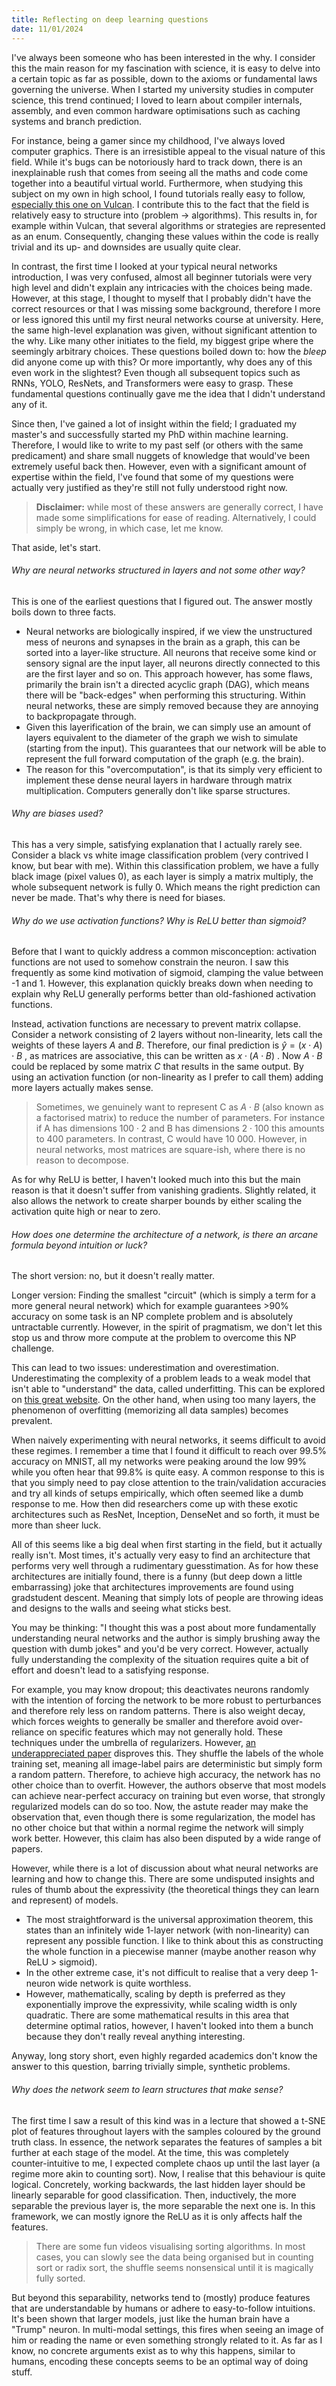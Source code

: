 ```yaml
---
title: Reflecting on deep learning questions
date: 11/01/2024
---
```


I've always been someone who has been interested in the why. I consider this the main reason for my fascination with science, it is easy to delve into a certain topic as far as possible, down to the axioms or fundamental laws governing the universe. When I started my university studies in computer science, this trend continued; I loved to learn about compiler internals, assembly, and even common hardware optimisations such as caching systems and branch prediction.

For instance, being a gamer since my childhood, I've always loved computer graphics. There is an irresistible appeal to the visual nature of this field. While it's bugs can be notoriously hard to track down, there is an inexplainable rush that comes from seeing all the maths and code come together into a beautiful virtual world. Furthermore, when studying this subject on my own in high school, I found tutorials really easy to follow, [especially this one on Vulcan](https://vulkan-tutorial.com/Drawing_a_triangle/Setup/Base_code). I contribute this to the fact that the field is relatively easy to structure into (problem -> algorithms). This results in, for example within Vulcan, that several algorithms or strategies are represented as an enum. Consequently, changing these values within the code is really trivial and its up- and downsides are usually quite clear. 

In contrast, the first time I looked at your typical neural networks introduction, I was very confused, almost all beginner tutorials were very high level and didn't explain any intricacies with the choices being made. However, at this stage, I thought to myself that I probably didn't have the correct resources or that I was missing some background, therefore I more or less ignored this until my first neural networks course at university. Here, the same high-level explanation was given, without significant attention to the why. Like many other initiates to the field, my biggest gripe where the seemingly arbitrary choices. These questions boiled down to: how the *bleep* did anyone come up with this? Or more importantly, why does any of this even work in the slightest? Even though all subsequent topics such as RNNs, YOLO, ResNets, and Transformers were easy to grasp. These fundamental questions continually gave me the idea that I didn't understand any of it.

Since then, I've gained a lot of insight within the field; I graduated my master's and successfully started my PhD within machine learning. Therefore, I would like to write to my past self (or others with the same predicament) and share small nuggets of knowledge that would've been extremely useful back then. However, even with a significant amount of expertise within the field, I've found that some of my questions were actually very justified as they're still not fully understood right now.

> **Disclaimer:** while most of these answers are generally correct, I have made some simplifications for ease of reading. Alternatively, I could simply be wrong, in which case, let me know.

That aside, let's start.

###### Why are neural networks structured in layers and not some other way?

This is one of the earliest questions that I figured out. The answer mostly boils down to three facts.
- Neural networks are biologically inspired, if we view the unstructured mess of neurons and synapses in the brain as a graph, this can be sorted into a layer-like structure. All neurons that receive some kind or sensory signal are the input layer, all neurons directly connected to this are the first layer and so on. This approach however, has some flaws, primarily the brain isn't a directed acyclic graph (DAG), which means there will be "back-edges" when performing this structuring. Within neural networks, these are simply removed because they are annoying to backpropagate through.
- Given this layerification of the brain, we can simply use an amount of layers equivalent to the diameter of the graph we wish to simulate (starting from the input). This guarantees that our network will be able to represent the full forward computation of the graph (e.g. the brain).
- The reason for this "overcomputation", is that its simply very efficient to implement these dense neural layers in hardware through matrix multiplication. Computers generally don't like sparse structures.

###### Why are biases used?

This has a very simple, satisfying explanation that I actually rarely see. Consider a black vs white image classification problem (very contrived I know, but bear with me). Within this classification problem, we have a fully black image (pixel values 0), as each layer is simply a matrix multiply, the whole subsequent network is fully 0. Which means the right prediction can never be made. That's why there is need for biases.

###### Why do we use activation functions? Why is ReLU better than sigmoid? 

Before that I want to quickly address a common misconception: activation functions are not used to somehow constrain the neuron. I saw this frequently as some kind motivation of sigmoid, clamping the value between -1 and 1. However, this explanation quickly breaks down when needing to explain why ReLU generally performs better than old-fashioned activation functions.

Instead, activation functions are necessary to prevent matrix collapse. Consider a network consisting of 2 layers without non-linearity, lets call the weights of these layers $A$ and $B$. Therefore, our final prediction is $\hat{y} = (x \cdot A) \cdot B$  , as matrices are associative, this can be written as $x \cdot (A \cdot B)$ . Now $A \cdot B$ could be replaced by some matrix $C$ that results in the same output. By using an activation function (or non-linearity as I prefer to call them) adding more layers actually makes sense. 

> Sometimes, we genuinely want to represent C as $A \cdot B$ (also known as a factorised matrix) to reduce the number of parameters. For instance if A has dimensions $100 \cdot 2$ and B has dimensions $2 \cdot 100$ this amounts to 400 parameters. In contrast, C would have 10 000. However, in neural networks, most matrices are square-ish, where there is no reason to decompose.

As for why ReLU is better, I haven't looked much into this but the main reason is that it doesn't suffer from vanishing gradients. Slightly related, it also allows the network to create sharper bounds by either scaling the activation quite high or near to zero.

###### How does one determine the architecture of a network, is there an arcane formula beyond  intuition or luck?

The short version: no, but it doesn't really matter. 

Longer version: Finding the smallest "circuit" (which is simply a term for a more general neural network) which for example guarantees >90% accuracy on some task is an NP complete problem and is absolutely untractable currently. However, in the spirit of pragmatism, we don't let this stop us and throw more compute at the problem to overcome this NP challenge. 

This can lead to two issues: underestimation and overestimation. Underestimating the complexity of a problem leads to a weak model that isn't able to "understand" the data, called underfitting. This can be explored on [this great website](https://playground.tensorflow.org).  On the other hand, when using too many layers, the phenomenon of overfitting (memorizing all data samples) becomes prevalent. 

When naively experimenting with neural networks, it seems difficult to avoid these regimes. I remember a time that I found it difficult to reach over 99.5% accuracy on MNIST, all my networks were peaking around the low 99% while you often hear that 99.8% is quite easy. A common response to this is that you simply need to pay close attention to the train/validation accuracies and try all kinds of setups empirically, which often seemed like a dumb response to me. How then did researchers come up with these exotic architectures such as ResNet, Inception, DenseNet and so forth, it must be more than sheer luck.

All of this seems like a big deal when first starting in the field, but it actually really isn't. Most times, it's actually very easy to find an architecture that performs very well through a rudimentary guesstimation. As for how these architectures are initially found, there is a funny (but deep down a little embarrassing) joke that architectures improvements are found using gradstudent descent. Meaning that simply lots of people are throwing ideas and designs to the walls and seeing what sticks best.

You may be thinking: "I thought this was a post about more fundamentally understanding neural networks and the author is simply brushing away the question with dumb jokes" and you'd be very correct. However, actually fully understanding the complexity of the situation requires quite a bit of effort and doesn't lead to a satisfying response.

For example, you may know dropout; this deactivates neurons randomly with the intention of forcing the network to be more robust to perturbances and therefore rely less on random patterns. There is also weight decay, which forces weights to generally be smaller and therefore avoid over-reliance on specific features which may not generally hold. These techniques under the umbrella of regularizers. However,  [an underappreciated paper](https://arxiv.org/abs/1611.03530) disproves this. They shuffle the labels of the whole training set, meaning all image-label pairs are deterministic but simply form a random pattern. Therefore, to achieve high accuracy, the network has no other choice than to overfit. However, the authors observe that most models can achieve near-perfect accuracy on training but even worse, that strongly regularized models can do so too. Now, the astute reader may make the observation that, even though there is some regularization, the model has no other choice but that within a normal regime the network will simply work better. However, this claim has also been disputed by a wide range of papers.

However, while there is a lot of discussion about what neural networks are learning and how to change this. There are some undisputed insights and rules of thumb about the expressivity (the theoretical things they can learn and represent) of models.

- The most straightforward is the universal approximation theorem, this states than an infinitely wide 1-layer network (with non-linearity) can represent any possible function. I like to think about this as constructing the whole function in a piecewise manner (maybe another reason why ReLU > sigmoid). 
- In the other extreme case, it's not difficult to realise that a very deep 1-neuron wide network is quite worthless.
- However, mathematically, scaling by depth is preferred as they exponentially improve the expressivity, while scaling width is only quadratic. There are some mathematical results in this area that determine optimal ratios, however, I haven't looked into them a bunch because they don't really reveal anything interesting.

Anyway, long story short, even highly regarded academics don't know the answer to this question, barring trivially simple, synthetic problems.

###### Why does the network seem to learn structures that make sense?

The first time I saw a result of this kind was in a lecture that showed a t-SNE plot of features throughout layers with the samples coloured by the ground truth class. In essence, the network separates the features of samples a bit further at each stage of the model. At the time, this was completely counter-intuitive to me, I expected complete chaos up until the last layer (a regime more akin to counting sort). Now, I realise that this behaviour is quite logical. Concretely, working backwards, the last hidden layer should be linearly separable for good classification. Then, inductively, the more separable the previous layer is, the more separable the next one is. In this framework, we can mostly ignore the ReLU as it is only affects half the features. 

> There are some fun videos visualising sorting algorithms. In most cases, you can slowly see the data being organised but in counting sort or radix sort, the shuffle seems nonsensical until it is magically fully sorted.

But beyond this separability, networks tend to (mostly) produce features that are understandable by humans or adhere to easy-to-follow intuitions. It's been shown that larger models, just like the human brain have a "Trump" neuron. In multi-modal settings, this fires when seeing an image of him or reading the name or even something strongly related to it. As far as I know, no concrete arguments exist as to why this happens, similar to humans, encoding these concepts seems to be an optimal way of doing stuff.